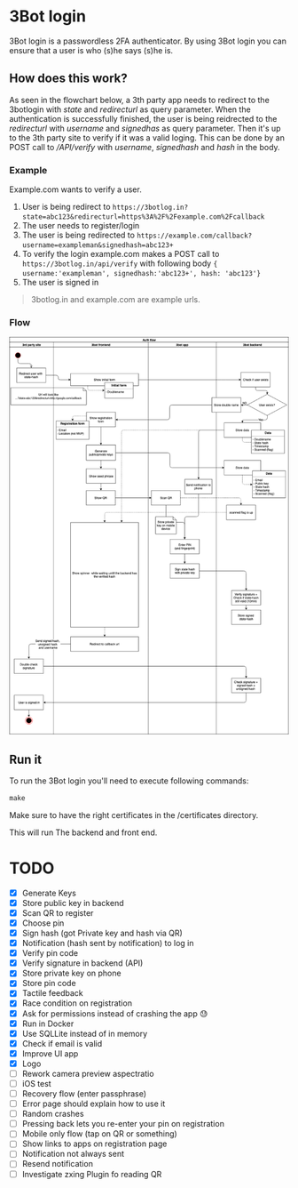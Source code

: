 # 3Bot login
3Bot login is a passwordless 2FA authenticator.
By using 3Bot login you can ensure that a user is who (s)he says (s)he is.

## How does this work?
As seen in the flowchart below, a 3th party app needs to redirect to the 3botlogin with *state* and *redirecturl* as query parameter. When the authentication is successfully finished, the user is being reidrected to the *redirecturl* with *username* and *signedhas* as query parameter.
Then it's up to the 3th party site to verify if it was a valid loging. This can be done by an POST call to */API/verify* with *username*, *signedhash* and *hash* in the body. 

### Example
Example.com wants to verify a user.
1) User is being redirect to `https://3botlog.in?state=abc123&redirecturl=https%3A%2F%2Fexample.com%2Fcallback`
2) The user needs to register/login
3) The user is being redirected to `https://example.com/callback?username=exampleman&signedhash=abc123+`
4) To verify the login example.com makes a POST call to `https://3botlog.in/api/verify` with following body `{ username:'exampleman', signedhash:'abc123+', hash: 'abc123'}`
5) The user is signed in

> 3botlog.in and example.com are example urls. 

### Flow
![Auth flow](https://github.com/3botlogin/3botlogin/blob/master/docs/images/Scheme.png)

## Run it
To run the 3Bot login you'll need to execute following commands:
```cmd
make 
```
Make sure to have the right certificates in the /certificates directory.

This will run The backend and front end.

# TODO
- [x] Generate Keys
- [x] Store public key in backend 
- [x] Scan QR to register
- [x] Choose pin
- [x] Sign hash (got Private key and hash via QR)
- [x] Notification (hash sent by notification) to log in
- [x] Verify pin code
- [x] Verify signature in backend (API)
- [x] Store private key on phone
- [x] Store pin code
- [x] Tactile feedback
- [x] Race condition on registration
- [x] Ask for permissions instead of crashing the app 😓
- [x] Run in Docker
- [x] Use SQLLite instead of in memory
- [x] Check if email is valid
- [x] Improve UI app
- [x] Logo 
- [ ] Rework camera preview aspectratio
- [ ] iOS test
- [ ] Recovery flow (enter passphrase)
- [ ] Error page should explain how to use it
- [ ] Random crashes
- [ ] Pressing back lets you re-enter your pin on registration
- [ ] Mobile only flow (tap on QR or something)
- [ ] Show links to apps on registration page
- [ ] Notification not always sent
- [ ] Resend notification
- [ ] Investigate zxing Plugin fo reading QR